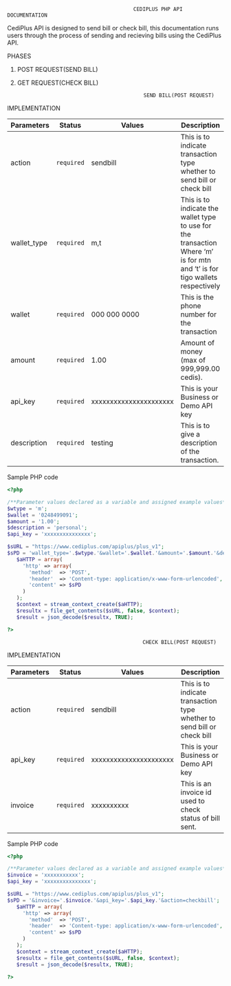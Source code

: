                                              CEDIPLUS PHP API DOCUMENTATION
CediPlus API is designed to send bill or check bill, this documentation runs users through the process of sending and recieving bills using the CediPlus API.

PHASES
1. POST REQUEST(SEND BILL)
2. GET REQUEST(CHECK BILL)

                                                SEND BILL(POST REQUEST)
IMPLEMENTATION

| Parameters | Status | Values | Description |
| --- | --- | --- | --- |
| action | `required` | sendbill | This is to indicate transaction type whether to send bill or check bill |                               
| wallet_type | `required` | m,t | This is to indicate the wallet type to use for the transaction Where ‘m’ is for mtn and ‘t’ is for tigo wallets respectively |  
| wallet | `required` | 000 000 0000 | This is the phone number for the transaction |
| amount | `required` | 1.00 | Amount of money (max of 999,999.00 cedis). |
| api_key | `required` | xxxxxxxxxxxxxxxxxxxxxx | This is your Business or Demo API key |
| description | `required` | testing | This is to give a description of the transaction. | 

Sample PHP code
```php
<?php

/**Parameter values declared as a variable and assigned example values**/
$wtype = 'm';
$wallet = '0248499091';
$amount = '1.00';
$description = 'personal';
$api_key = 'xxxxxxxxxxxxxxx';

$sURL = "https://www.cediplus.com/apiplus/plus_v1";
$sPD = 'wallet_type='.$wtype.'&wallet='.$wallet.'&amount='.$amount.'&description='.$description.'&api_key='.$api_key.'&action=sendbill'; 
   $aHTTP = array(
     'http' => array(
       'method'  => 'POST',
       'header'  => 'Content-type: application/x-www-form-urlencoded',
       'content' => $sPD
     )
   );
   $context = stream_context_create($aHTTP);
   $resultx = file_get_contents($sURL, false, $context);
   $result = json_decode($resultx, TRUE);

?>
```

                                                CHECK BILL(POST REQUEST)
IMPLEMENTATION

| Parameters | Status | Values | Description |
| --- | --- | --- | --- |
| action | `required` | sendbill | This is to indicate transaction type whether to send bill or check bill |
| api_key | `required` | xxxxxxxxxxxxxxxxxxxxxx | This is your Business or Demo API key |
| invoice | `required` | xxxxxxxxxx | This is an invoice id used to check status of bill sent. | 

Sample PHP code
```php
<?php

/**Parameter values declared as a variable and assigned example values**/
$invoice = 'xxxxxxxxxxx';
$api_key = 'xxxxxxxxxxxxxxx';

$sURL = "https://www.cediplus.com/apiplus/plus_v1";
$sPD = '&invoice='.$invoice.'&api_key='.$api_key.'&action=checkbill'; 
   $aHTTP = array(
     'http' => array(
       'method'  => 'POST',
       'header'  => 'Content-type: application/x-www-form-urlencoded',
       'content' => $sPD
     )
   );
   $context = stream_context_create($aHTTP);
   $resultx = file_get_contents($sURL, false, $context);
   $result = json_decode($resultx, TRUE);

?>
```


                    
